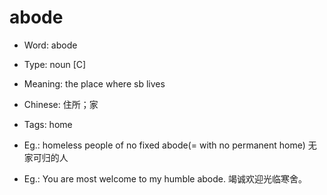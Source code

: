 # abode

- Word: abode

- Type: noun [C]
- Meaning: the place where sb lives
- Chinese: 住所；家
- Tags: home
- Eg.: homeless people of no fixed abode(= with no permanent home) 无家可归的人
- Eg.: You are most welcome to my humble abode. 竭诚欢迎光临寒舍。

